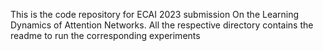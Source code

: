 This is the code repository for ECAI 2023 submission On the Learning Dynamics of Attention Networks.
All the respective directory contains the readme to run the corresponding experiments
